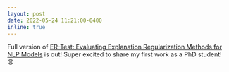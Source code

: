 ```yaml
---
layout: post
date: 2022-05-24 11:21:00-0400
inline: true
---
```


Full version of [ER-Test: Evaluating Explanation Regularization Methods for NLP Models](../assets/pdf/er_test.pdf) is out! Super excited to share my first work as a PhD student! 😩